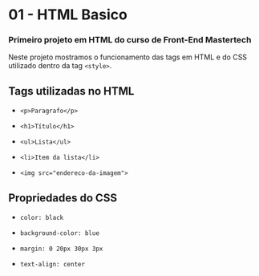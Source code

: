 # 01 - HTML Basico

### Primeiro projeto em HTML do curso de Front-End Mastertech

Neste projeto mostramos o funcionamento das tags em HTML e do CSS utilizado dentro da tag `<style>`.

## Tags utilizadas no HTML

* `<p>Paragrafo</p>`

* `<h1>Título</h1>`

* `<ul>Lista</ul>`

* `<li>Item da lista</li>`

* `<img src="endereco-da-imagem">`

## Propriedades do CSS

* `color: black`

* `background-color: blue`

* `margin: 0 20px 30px 3px`

* `text-align: center`
